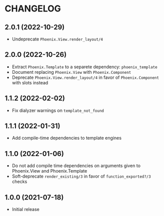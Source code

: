 # CHANGELOG

## 2.0.1 (2022-10-29)

  * Undeprecate `Phoenix.View.render_layout/4`

## 2.0.0 (2022-10-26)

  * Extract `Phoenix.Template` to a separete dependency: `phoenix_template`
  * Document replacing `Phoenix.View` with `Phoenix.Component`
  * Deprecate `Phoenix.View.render_layout/4` in favor of `Phoenix.Component` with slots instead

## 1.1.2 (2022-02-02)

  * Fix dialyzer warnings on `template_not_found`

## 1.1.1 (2022-01-31)

  * Add compile-time dependencies to template engines

## 1.1.0 (2022-01-06)

  * Do not add compile time dependencies on arguments given to Phoenix.View and Phoenix.Template
  * Soft-deprecate `render_existing/3` in favor of `function_exported?/3` checks

## 1.0.0 (2021-07-18)

  * Initial release
